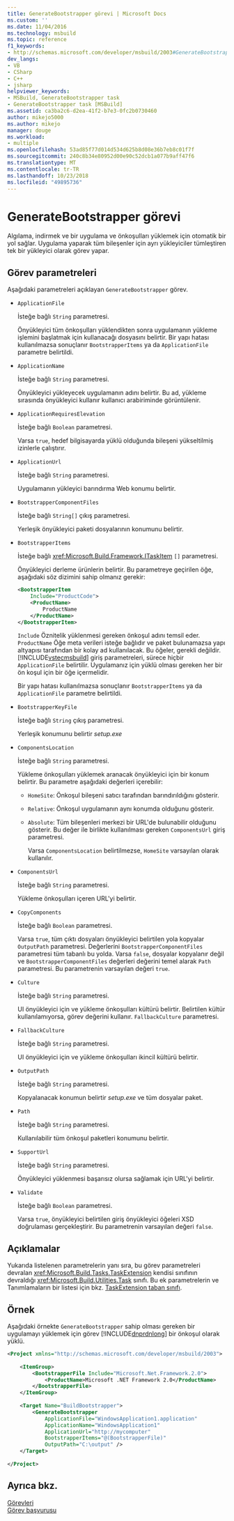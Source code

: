 ```yaml
---
title: GenerateBootstrapper görevi | Microsoft Docs
ms.custom: ''
ms.date: 11/04/2016
ms.technology: msbuild
ms.topic: reference
f1_keywords:
- http://schemas.microsoft.com/developer/msbuild/2003#GenerateBootstrapper
dev_langs:
- VB
- CSharp
- C++
- jsharp
helpviewer_keywords:
- MSBuild, GenerateBootstrapper task
- GenerateBootstrapper task [MSBuild]
ms.assetid: ca3ba2c6-d2ea-41f2-b7e3-0fc2b0730460
author: mikejo5000
ms.author: mikejo
manager: douge
ms.workload:
- multiple
ms.openlocfilehash: 53ad85f77d014d534d625b8d08e36b7eb8c01f7f
ms.sourcegitcommit: 240c8b34e80952d00e90c52dcb1a077b9aff47f6
ms.translationtype: MT
ms.contentlocale: tr-TR
ms.lasthandoff: 10/23/2018
ms.locfileid: "49895736"
---
```

# <a name="generatebootstrapper-task"></a>GenerateBootstrapper görevi
Algılama, indirmek ve bir uygulama ve önkoşulları yüklemek için otomatik bir yol sağlar. Uygulama yaparak tüm bileşenler için ayrı yükleyiciler tümleştiren tek bir yükleyici olarak görev yapar.  
  
## <a name="task-parameters"></a>Görev parametreleri  
 Aşağıdaki parametreleri açıklayan `GenerateBootstrapper` görev.  
  
- `ApplicationFile`  
  
   İsteğe bağlı `String` parametresi.  
  
   Önyükleyici tüm önkoşulları yüklendikten sonra uygulamanın yükleme işlemini başlatmak için kullanacağı dosyasını belirtir. Bir yapı hatası kullanılmazsa sonuçlanır `BootstrapperItems` ya da `ApplicationFile` parametre belirtildi.  
  
- `ApplicationName`  
  
   İsteğe bağlı `String` parametresi.  
  
   Önyükleyici yükleyecek uygulamanın adını belirtir. Bu ad, yükleme sırasında önyükleyici kullanır kullanıcı arabiriminde görüntülenir.  
  
- `ApplicationRequiresElevation`  
  
   İsteğe bağlı `Boolean` parametresi.  
  
   Varsa `true`, hedef bilgisayarda yüklü olduğunda bileşeni yükseltilmiş izinlerle çalıştırır.  
  
- `ApplicationUrl`  
  
   İsteğe bağlı `String` parametresi.  
  
   Uygulamanın yükleyici barındırma Web konumu belirtir.  
  
- `BootstrapperComponentFiles`  
  
   İsteğe bağlı `String[]` çıkış parametresi.  
  
   Yerleşik önyükleyici paketi dosyalarının konumunu belirtir.  
  
- `BootstrapperItems`  
  
   İsteğe bağlı <xref:Microsoft.Build.Framework.ITaskItem> `[]` parametresi.  
  
   Önyükleyici derleme ürünlerin belirtir. Bu parametreye geçirilen öğe, aşağıdaki söz dizimini sahip olmanız gerekir:  
  
  ```xml  
  <BootstrapperItem  
      Include="ProductCode">  
      <ProductName>  
          ProductName  
      </ProductName>  
  </BootstrapperItem>  
  ```  
  
   `Include` Öznitelik yüklenmesi gereken önkoşul adını temsil eder. `ProductName` Öğe meta verileri isteğe bağlıdır ve paket bulunamazsa yapı altyapısı tarafından bir kolay ad kullanılacak. Bu öğeler, gerekli değildir. [!INCLUDE[vstecmsbuild](../extensibility/internals/includes/vstecmsbuild_md.md)] giriş parametreleri, sürece hiçbir `ApplicationFile` belirtilir. Uygulamanız için yüklü olması gereken her bir ön koşul için bir öğe içermelidir.  
  
   Bir yapı hatası kullanılmazsa sonuçlanır `BootstrapperItems` ya da `ApplicationFile` parametre belirtildi.  
  
- `BootstrapperKeyFile`  
  
   İsteğe bağlı `String` çıkış parametresi.  
  
   Yerleşik konumunu belirtir *setup.exe*  
  
- `ComponentsLocation`  
  
   İsteğe bağlı `String` parametresi.  
  
   Yükleme önkoşulları yüklemek aranacak önyükleyici için bir konum belirtir. Bu parametre aşağıdaki değerleri içerebilir:  
  
  - `HomeSite`: Önkoşul bileşeni satıcı tarafından barındırıldığını gösterir.  
  
  - `Relative`: Önkoşul uygulamanın aynı konumda olduğunu gösterir.  
  
  - `Absolute`: Tüm bileşenleri merkezi bir URL'de bulunabilir olduğunu gösterir. Bu değer ile birlikte kullanılması gereken `ComponentsUrl` giriş parametresi.  
  
    Varsa `ComponentsLocation` belirtilmezse, `HomeSite` varsayılan olarak kullanılır.  
  
- `ComponentsUrl`  
  
   İsteğe bağlı `String` parametresi.  
  
   Yükleme önkoşulları içeren URL'yi belirtir.  
  
- `CopyComponents`  
  
   İsteğe bağlı `Boolean` parametresi.  
  
   Varsa `true`, tüm çıktı dosyaları önyükleyici belirtilen yola kopyalar `OutputPath` parametresi. Değerlerini `BootstrapperComponentFiles` parametresi tüm tabanlı bu yolda. Varsa `false`, dosyalar kopyalanır değil ve `BootstrapperComponentFiles` değerleri değerini temel alarak `Path` parametresi.  Bu parametrenin varsayılan değeri `true`.  
  
- `Culture`  
  
   İsteğe bağlı `String` parametresi.  
  
   UI önyükleyici için ve yükleme önkoşulları kültürü belirtir. Belirtilen kültür kullanılamıyorsa, görev değerini kullanır. `FallbackCulture` parametresi.  
  
- `FallbackCulture`  
  
   İsteğe bağlı `String` parametresi.  
  
   UI önyükleyici için ve yükleme önkoşulları ikincil kültürü belirtir.  
  
- `OutputPath`  
  
   İsteğe bağlı `String` parametresi.  
  
   Kopyalanacak konumun belirtir *setup.exe* ve tüm dosyalar paket.  
  
- `Path`  
  
   İsteğe bağlı `String` parametresi.  
  
   Kullanılabilir tüm önkoşul paketleri konumunu belirtir.  
  
- `SupportUrl`  
  
   İsteğe bağlı `String` parametresi.  
  
   Önyükleyici yüklenmesi başarısız olursa sağlamak için URL'yi belirtir.  
  
- `Validate`  
  
   İsteğe bağlı `Boolean` parametresi.  
  
   Varsa `true`, önyükleyici belirtilen giriş önyükleyici öğeleri XSD doğrulaması gerçekleştirir. Bu parametrenin varsayılan değeri `false`.  
  
## <a name="remarks"></a>Açıklamalar  
 Yukarıda listelenen parametrelerin yanı sıra, bu görev parametreleri devralan <xref:Microsoft.Build.Tasks.TaskExtension> kendisi sınıfının devraldığı <xref:Microsoft.Build.Utilities.Task> sınıfı. Bu ek parametrelerin ve Tanımlamaların bir listesi için bkz. [TaskExtension taban sınıfı](../msbuild/taskextension-base-class.md).  
  
## <a name="example"></a>Örnek  
 Aşağıdaki örnekte `GenerateBootstrapper` sahip olması gereken bir uygulamayı yüklemek için görev [!INCLUDE[dnprdnlong](../code-quality/includes/dnprdnlong_md.md)] bir önkoşul olarak yüklü.  
  
```xml  
<Project xmlns="http://schemas.microsoft.com/developer/msbuild/2003">  
  
    <ItemGroup>  
        <BootstrapperFile Include="Microsoft.Net.Framework.2.0">  
            <ProductName>Microsoft .NET Framework 2.0</ProductName>  
        </BootstrapperFile>  
    </ItemGroup>  
  
    <Target Name="BuildBootstrapper">  
        <GenerateBootstrapper  
            ApplicationFile="WindowsApplication1.application"  
            ApplicationName="WindowsApplication1"  
            ApplicationUrl="http://mycomputer"  
            BootstrapperItems="@(BootstrapperFile)"  
            OutputPath="C:\output" />  
    </Target>  
  
</Project>  
```  
  
## <a name="see-also"></a>Ayrıca bkz.  
 [Görevleri](../msbuild/msbuild-tasks.md)   
 [Görev başvurusu](../msbuild/msbuild-task-reference.md)